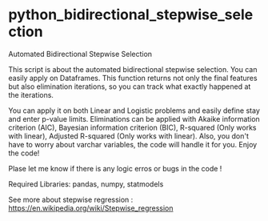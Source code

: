 # python_bidirectional_stepwise_selection
Automated Bidirectional Stepwise Selection 

This script is about the automated bidirectional stepwise selection. You can easily apply on Dataframes. This function returns not only the final features but also elimination iterations, so you can track what exactly happened at the iterations.

You can apply it on both Linear and Logistic problems and easily define stay and enter p-value limits. Eliminations can be applied with Akaike information criterion (AIC), Bayesian information criterion (BIC), R-squared (Only works with linear), Adjusted R-squared (Only works with linear). Also, you don't have to worry about varchar variables, the code will handle it for you.
Enjoy the code!

Plase let me know if there is any logic erros or bugs in the code !

Required Libraries: pandas, numpy, statmodels

See more about stepwise regression : https://en.wikipedia.org/wiki/Stepwise_regression
